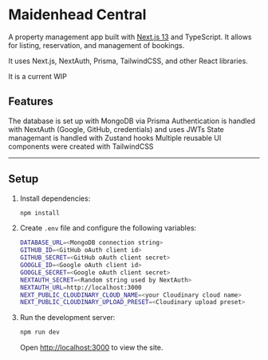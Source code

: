 # Maidenhead Central

A property management app built with [Next.js 13](https://nextjs.org) and TypeScript. It allows for listing, reservation, and management of bookings.

It uses Next.js, NextAuth, Prisma, TailwindCSS, and other React libraries.

It is a current WIP

## Features
The database is set up with MongoDB via Prisma
Authentication is handled with NextAuth (Google, GitHub, credentials) and uses JWTs
State managemant is handled with Zustand hooks
Multiple reusable UI components were created with TailwindCSS

---

## Setup
1. Install dependencies:
    ```bash
    npm install
    ```
2. Create `.env` file and configure the following variables:
    ```bash
    DATABASE_URL=<MongoDB connection string>
    GITHUB_ID=<GitHub oAuth client id>
    GITHUB_SECRET=<GitHub oAuth client secret>
    GOOGLE_ID=<Google oAuth client id>
    GOOGLE_SECRET=<Google oAuth client secret>
    NEXTAUTH_SECRET=<Random string used by NextAuth>
    NEXTAUTH_URL=http://localhost:3000
    NEXT_PUBLIC_CLOUDINARY_CLOUD_NAME=<your Cloudinary cloud name>
    NEXT_PUBLIC_CLOUDINARY_UPLOAD_PRESET=<Cloudinary upload preset>
    ```
3. Run the development server:
    ```bash
    npm run dev
    ```
    Open [http://localhost:3000](http://localhost:3000) to view the site.